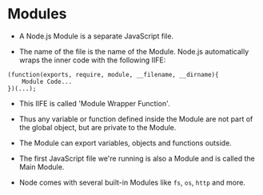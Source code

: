 # Modules

- A Node.js Module is a separate JavaScript file.

- The name of the file is the name of the Module.
Node.js automatically wraps the inner code with the following IIFE:
```
(function(exports, require, module, __filename, __dirname){
    Module Code...
})(...);
```
- This IIFE is called 'Module Wrapper Function'.

- Thus any variable or function defined inside the Module are not part of the global object, but are private to the Module.
- The Module can export variables, objects and functions outside.
- The first JavaScript file we're running is also a Module and is called the Main Module.
- Node comes with several built-in Modules like `fs`, `os`, `http` and more.
